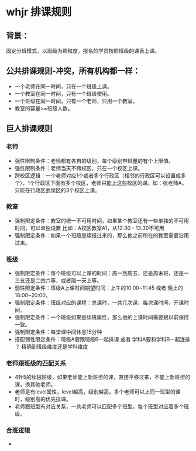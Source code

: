 # whjr 排课规则

## 背景：
  固定分班模式，以班级为颗粒度，报名的学员按照班级的课表上课。

## 公共排课规则-冲突，所有机构都一样：
* 一个老师在同一时间，只在一个班级上课。
* 一个教室在同一时间，只有一个班级使用。
* 一个班级在同一时间，只有一个老师，只用一个教室。
* 教室的容量>=班级人数。

## 巨人排课规则

### 老师
* 强性限制条件：老师都有各自的级别，每个级别带班量的有个上限值。
* 强性限制条件：老师当天不跨校区，只在一个校区上课。
* 跨校区逻辑：一个老师对应1个或者多个行政区（相邻的行政区可以设置成多个），1个行政区下面有多个校区，老师只能上这些校区的课。如：张老师A，只能在行政区武侯区的3个校区上课。


### 教室
* 强制限定条件：教室的统一不可用时间，如果某个教室还有一些单独的不可用时间，可以单独设置 比如：A校区教室A1，从12:30 - 13:30不可用
* 强制限定条件：如果一个班级是续报过来的，那么他之前所在的教室需要沿用过来。


### 班级
* 强制限定条件：每个班级可以上课的时间：周一到周五，还是周末班，还是一三五还是二四六等，或者隔一天上等。
* 弱性限定条件：班级A上课时间期望时间：上午的10:00~11:45 或者 晚上的18:00~20:00。
* 强制限定条件：班级对应的课程：总课时，一共几次课，每次课时间，开课时间。
* 强制限定条件：一个班级如果是续班属性，那么他的上课时间需要跟以前保持一致。
* 强制限定条件：每堂课中间休息15分钟
* 搭配弱性限定条件：班级A要跟班级B一起排课 或者 学科A要和学科B一起连排 ？ 精确到班级维度还是学科维度


### 老师跟班级的匹配关系
* 4升5的续报班级，如果老师能上新班型的课，直接平移过来，不能上新班型的课，换其他老师。
* 老师是有level属性，level越高，级别越高。多个老师可以上同一班型的课时，级别高的优先排课。
* 老师跟班型有对应关系，一共老师可以匹配多个班型，每个班型对应着多个班级。

### 合班逻辑
* 


